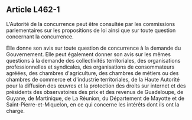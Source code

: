 Article L462-1
----
L'Autorité de la concurrence peut être consultée par les commissions
parlementaires sur les propositions de loi ainsi que sur toute question
concernant la concurrence.

Elle donne son avis sur toute question de concurrence à la demande du
Gouvernement. Elle peut également donner son avis sur les mêmes questions à la
demande des collectivités territoriales, des organisations professionnelles et
syndicales, des organisations de consommateurs agréées, des chambres
d'agriculture, des chambres de métiers ou des chambres de commerce et
d'industrie territoriales, de la Haute Autorité pour la diffusion des œuvres et
la protection des droits sur internet et des présidents des observatoires des
prix et des revenus de Guadeloupe, de Guyane, de Martinique, de La Réunion, du
Département de Mayotte et de Saint-Pierre-et-Miquelon, en ce qui concerne les
intérêts dont ils ont la charge.
